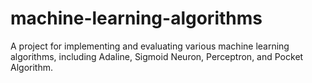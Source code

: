 # machine-learning-algorithms
A project for implementing and evaluating various machine learning algorithms, including Adaline, Sigmoid Neuron, Perceptron, and Pocket Algorithm.
